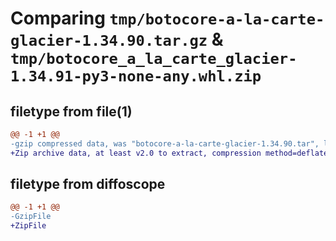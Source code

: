 # Comparing `tmp/botocore-a-la-carte-glacier-1.34.90.tar.gz` & `tmp/botocore_a_la_carte_glacier-1.34.91-py3-none-any.whl.zip`

## filetype from file(1)

```diff
@@ -1 +1 @@
-gzip compressed data, was "botocore-a-la-carte-glacier-1.34.90.tar", last modified: Wed Apr 24 01:02:07 2024, max compression
+Zip archive data, at least v2.0 to extract, compression method=deflate
```

## filetype from diffoscope

```diff
@@ -1 +1 @@
-GzipFile
+ZipFile
```

